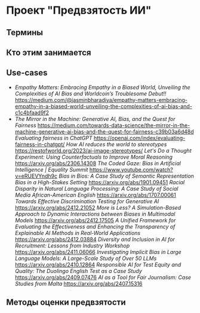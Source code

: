 # **Проект "Предвзятость ИИ"**
## Термины
## Кто этим занимается
## Use-cases
- *Empathy Matters: Embracing Empathy in a Biased World, Unveiling the Complexities of AI Bias and Worldcoin’s Troublesome Debut!!*
https://medium.com/@jasminbharadiya/empathy-matters-embracing-empathy-in-a-biased-world-unveiling-the-complexities-of-ai-bias-and-c1c4bfaad9f2 
- *The Mirror in the Machine: Generative AI, Bias, and the Quest for Fairness*
https://medium.com/towards-data-science/the-mirror-in-the-machine-generative-ai-bias-and-the-quest-for-fairness-c39b03a6d48d
*Evaluating fairness in ChatGPT*
https://openai.com/index/evaluating-fairness-in-chatgpt/
*How AI reduces the world to stereotypes*
https://restofworld.org/2023/ai-image-stereotypes/
*Let's Do a Thought Experiment: Using Counterfactuals to Improve Moral Reasoning*
https://arxiv.org/abs/2306.14308
*The Coded Gaze: Bias in Artificial Intelligence | Equality Summit*
https://www.youtube.com/watch?v=eRUEVYndh9c
*Bias in Bios: A Case Study of Semantic Representation Bias in a High-Stakes Setting*
https://arxiv.org/abs/1901.09451 
*Racial Disparity in Natural Language Processing: A Case Study of Social Media African-American English*
https://arxiv.org/abs/1707.00061
*Towards Effective Discrimination Testing for Generative AI*
https://arxiv.org/abs/2412.21052
*More is Less? A Simulation-Based Approach to Dynamic Interactions between Biases in Multimodal Models*
https://arxiv.org/abs/2412.17505
*A Unified Framework for Evaluating the Effectiveness and Enhancing the Transparency of Explainable AI Methods in Real-World Applications*
https://arxiv.org/abs/2412.03884
*Diversity and Inclusion in AI for Recruitment: Lessons from Industry Workshop*
https://arxiv.org/abs/2411.06066
*Investigating Implicit Bias in Large Language Models: A Large-Scale Study of Over 50 LLMs*
https://arxiv.org/abs/2410.12864
*Responsible AI for Test Equity and Quality: The Duolingo English Test as a Case Study*
https://arxiv.org/abs/2409.07476
*AI as a Tool for Fair Journalism: Case Studies from Malta*
https://arxiv.org/abs/2407.15316
## Методы оценки предвзятости
